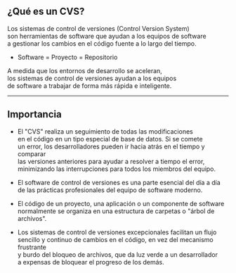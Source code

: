 ## ¿Qué es un CVS?

Los sistemas de control de versiones (Control Version System)  
son herramientas de software que ayudan a los equipos de software  
a gestionar los cambios en el código fuente a lo largo del tiempo.

- Software = Proyecto = Repositorio

A medida que los entornos de desarrollo se aceleran,  
los sistemas de control de versiones ayudan a los equipos  
de software a trabajar de forma más rápida e inteligente.

---

## Importancia

- El "CVS" realiza un seguimiento de todas las modificaciones  
  en el código en un tipo especial de base de datos. Si se comete  
  un error, los desarrolladores pueden ir hacia atrás en el tiempo y comparar  
  las versiones anteriores para ayudar a resolver a tiempo el error,  
  minimizando las interrupciones para todos los miembros del equipo.

- El software de control de versiones es una parte esencial del día a día  
  de las prácticas profesionales del equipo de software moderno.

- El código de un proyecto, una aplicación o un componente de software  
  normalmente se organiza en una estructura de carpetas o "árbol de archivos".

- Los sistemas de control de versiones excepcionales facilitan un flujo  
  sencillo y continuo de cambios en el código, en vez del mecanismo frustrante  
  y burdo del bloqueo de archivos, que da luz verde a un desarrollador  
  a expensas de bloquear el progreso de los demás.
